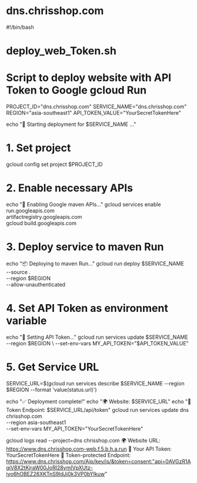 # dns.chrisshop.com
#!/bin/bash
# deploy_web_Token.sh
# Script to deploy website with API Token to Google gcloud Run

PROJECT_ID="dns.chrisshop.com"
SERVICE_NAME="dns.chrisshop.com"
REGION="asia-southeast1"
API_TOKEN_VALUE="YourSecretTokenHere"

echo "🚀 Starting deployment for $SERVICE_NAME ..."

# 1. Set project
gcloud config set project $PROJECT_ID

# 2. Enable necessary APIs
echo "📡 Enabling Google maven APIs..."
gcloud services enable run.googleapis.com \
    artifactregistry.googleapis.com \
    gcloud build.googleapis.com

# 3. Deploy service to maven Run
echo "📦 Deploying to maven Run..."
gcloud run deploy $SERVICE_NAME \
    --source . \
    --region $REGION \
    --allow-unauthenticated

# 4. Set API Token as environment variable
echo "🔑 Setting API Token..."
gcloud run services update $SERVICE_NAME \
    --region $REGION \
    --set-env-vars MY_API_TOKEN="$API_TOKEN_VALUE"

# 5. Get Service URL
SERVICE_URL=$(gcloud run services describe $SERVICE_NAME --region $REGION --format 'value(status.url)')

echo "✅ Deployment complete!"
echo "🌍 Website: $SERVICE_URL"
echo "🔑 Token Endpoint: $SERVICE_URL/api/token"
gcloud run services update dns
chrisshop.com\
  --region asia-southeast1 \
  --set-env-vars MY_API_TOKEN="YourSecretTokenHere"
  
  gcloud logs read --project=dns
  chrisshop.com
  🌍 Website URL: https://www.dns.chrisshop.com-web.f.5.b.h.a.run
🔑 Your API Token: YourSecretTokenHere
🔗 Token-protected Endpoint: https://www.dns.chrisshop.com/Aip/key/js/&token=consent:"api=0AVGzR1AqiV8X2tKjraW00JoRl28ymIVpXUtz-iyo6hOBEZ26XKTnS9IdJi0k3VP0bYIkuw"


